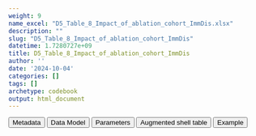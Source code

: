 ```yaml
---
weight: 9
name_excel: "D5_Table_8_Impact_of_ablation_cohort_ImmDis.xlsx"
description: ""
slug: "D5_Table_8_Impact_of_ablation_cohort_ImmDis"
datetime: 1.7280727e+09
title: D5_Table_8_Impact_of_ablation_cohort_ImmDis
author: ''
date: '2024-10-04'
categories: []
tags: []
archetype: codebook
output: html_document
---
```


<div class="tab">
<button class="tablinks" onclick="openCity(event, &#39;Metadata&#39;)" id="defaultOpen">Metadata</button>
<button class="tablinks" onclick="openCity(event, &#39;Data Model&#39;)">Data Model</button>
<button class="tablinks" onclick="openCity(event, &#39;Parameters&#39;)">Parameters</button>
<button class="tablinks" onclick="openCity(event, &#39;Augmented shell table&#39;)">Augmented shell table</button>
<button class="tablinks" onclick="openCity(event, &#39;Example&#39;)">Example</button>
</div>
<div class="tabcontent"></div>
